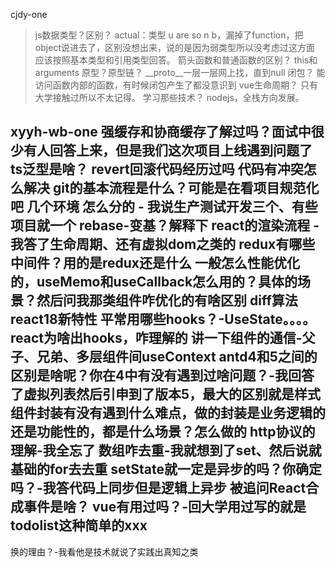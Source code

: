 cjdy-one
>js数据类型？区别？
actual：类型 u are so n b，漏掉了function，把object说进去了，区别没想出来，说的是因为弱类型所以没考虑过这方面
应该按照基本类型和引用类型回答。
>箭头函数和普通函数的区别？
this和arguments
>原型？原型链？
__proto__一层一层网上找，直到null
>闭包？
能访问函数内部的函数，有时候闭包产生了都没意识到
>vue生命周期？
只有大学接触过所以不太记得。
>学习那些技术？
nodejs，全栈方向发展。


xyyh-wb-one
强缓存和协商缓存了解过吗？面试中很少有人回答上来，但是我们这次项目上线遇到问题了
ts泛型是啥？
revert回滚代码经历过吗
代码有冲突怎么解决
git的基本流程是什么？可能是在看项目规范化吧
几个环境 怎么分的 - 我说生产测试开发三个、有些项目就一个
rebase-变基？解释下
react的渲染流程 - 我答了生命周期、还有虚拟dom之类的
redux有哪些中间件？用的是redux还是什么
一般怎么性能优化的，useMemo和useCallback怎么用的？具体的场景？然后问我那类组件咋优化的有啥区别
diff算法
react18新特性
平常用哪些hooks？-UseState。。。。
react为啥出hooks，咋理解的
讲一下组件的通信-父子、兄弟、多层组件间useContext
antd4和5之间的区别是啥呢？你在4中有没有遇到过啥问题？-我回答了虚拟列表然后引申到了版本5，最大的区别就是样式
组件封装有没有遇到什么难点，做的封装是业务逻辑的还是功能性的，都是什么场景？怎么做的
http协议的理解-我全忘了
数组咋去重-我就想到了set、然后说就基础的for去去重
setState就一定是异步的吗？你确定吗？-我答代码上同步但是逻辑上异步
被追问React合成事件是啥？
vue有用过吗？-回大学用过写的就是todolist这种简单的xxx
----
换的理由？-我看他是技术就说了实践出真知之类
